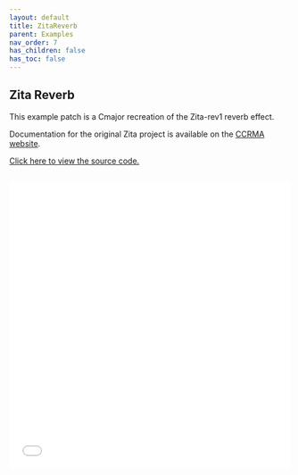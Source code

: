 ```yaml
---
layout: default
title: ZitaReverb
parent: Examples
nav_order: 7
has_children: false
has_toc: false
---
```


## Zita Reverb

This example patch is a Cmajor recreation of the Zita-rev1 reverb effect.

Documentation for the original Zita project is available on the [CCRMA website](https://ccrma.stanford.edu/~jos/Reverb/Zita_Rev1_Reverberator.html).



<a href="https://github.com/cmajor-lang/cmajor/tree/main/examples/patches/ZitaReverb" target="_blank">Click here to view the source code.</a>

<iframe style="display: inline-block; width: 100%; height: 32rem; border:none; padding-top: 1rem;"
        src="../../../assets/example_patches/ZitaReverb/index.html">
</iframe>

